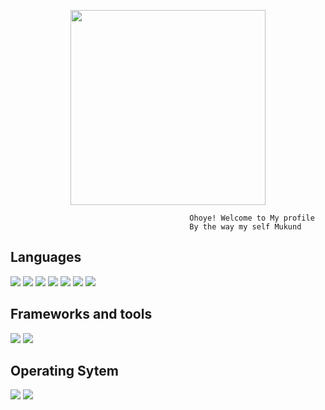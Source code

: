 <p align="center">
    <img src="https://avatars.githubusercontent.com/u/159029180?s=400&u=f4d04d654e359b5be78b0f2d09c7efada81e5c66&v=4" width=312 height=312/>
    <br>
</p>

```
                                        Ohoye! Welcome to My profile 
                                        By the way my self Mukund
```

## Languages
<p>
    <img src="https://img.shields.io/badge/HTML5-E34F26?style=for-the-badge&logo=html5&logoColor=white" />
    <img src="https://img.shields.io/badge/CSS3-1572B6?style=for-the-badge&logo=css3&logoColor=white" />
    <img src="https://img.shields.io/badge/Python-14354C?style=for-the-badge&logo=python&logoColor=white" />
    <img src="https://img.shields.io/badge/JavaScript-323330?style=for-the-badge&logo=javascript&logoColor=F0DB4F" />
    <img src="https://img.shields.io/badge/Bash-282a36.svg?style=for-the-badge&logo=gnubash&logoColor=white" />
    <img src="https://img.shields.io/badge/Go-1F7BB5?style=for-the-badge&logo=go&logoColor=lightblue" />
    <img src="https://img.shields.io/badge/Rust-FF6600?style=for-the-badge&logo=rust&logoColor=white" />
</p>

## Frameworks and tools
<p>
    <img src="https://img.shields.io/badge/Git-f14e32?style=for-the-badge&logo=git&logoColor=white" />
    <img src="https://img.shields.io/badge/Docker-0db7ed?style=for-the-badge&logo=docker&logoColor=white" />
</p>

## Operating Sytem
<p>
    <img src="https://img.shields.io/badge/Android-3DDC84?style=for-the-badge&logo=android&logoColor=white" />
    <img src="https://img.shields.io/badge/Arch-1B36B9?style=for-the-badge&logo=archlinux&logoColor=white" />
</p>
